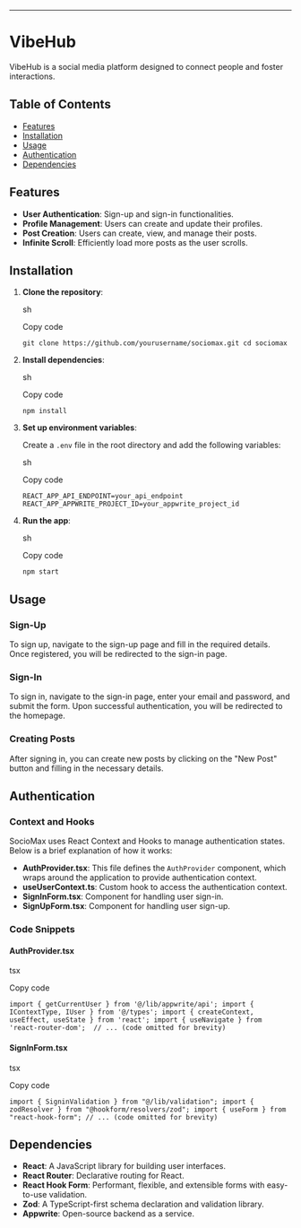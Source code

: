 * * *

VibeHub
========

VibeHub is a social media platform designed to connect people and foster interactions. 

Table of Contents
-----------------

*   [Features](#features)
*   [Installation](#installation)
*   [Usage](#usage)
*   [Authentication](#authentication)
*   [Dependencies](#dependencies)

Features
--------

*   **User Authentication**: Sign-up and sign-in functionalities.
*   **Profile Management**: Users can create and update their profiles.
*   **Post Creation**: Users can create, view, and manage their posts.
*   **Infinite Scroll**: Efficiently load more posts as the user scrolls.

Installation
------------

1.  **Clone the repository**:
    
    sh
    
    Copy code
    
    `git clone https://github.com/yourusername/sociomax.git cd sociomax`
    
2.  **Install dependencies**:
    
    sh
    
    Copy code
    
    `npm install`
    
3.  **Set up environment variables**:
    
    Create a `.env` file in the root directory and add the following variables:
    
    sh
    
    Copy code
    
    `REACT_APP_API_ENDPOINT=your_api_endpoint REACT_APP_APPWRITE_PROJECT_ID=your_appwrite_project_id`
    
4.  **Run the app**:
    
    sh
    
    Copy code
    
    `npm start`
    

Usage
-----

### Sign-Up

To sign up, navigate to the sign-up page and fill in the required details. Once registered, you will be redirected to the sign-in page.

### Sign-In

To sign in, navigate to the sign-in page, enter your email and password, and submit the form. Upon successful authentication, you will be redirected to the homepage.

### Creating Posts

After signing in, you can create new posts by clicking on the "New Post" button and filling in the necessary details.

Authentication
--------------

### Context and Hooks

SocioMax uses React Context and Hooks to manage authentication states. Below is a brief explanation of how it works:

*   **AuthProvider.tsx**: This file defines the `AuthProvider` component, which wraps around the application to provide authentication context.
*   **useUserContext.ts**: Custom hook to access the authentication context.
*   **SignInForm.tsx**: Component for handling user sign-in.
*   **SignUpForm.tsx**: Component for handling user sign-up.

### Code Snippets

#### AuthProvider.tsx

tsx

Copy code

`import { getCurrentUser } from '@/lib/appwrite/api'; import { IContextType, IUser } from '@/types'; import { createContext, useEffect, useState } from 'react'; import { useNavigate } from 'react-router-dom';  // ... (code omitted for brevity)`

#### SignInForm.tsx

tsx

Copy code

`import { SigninValidation } from "@/lib/validation"; import { zodResolver } from "@hookform/resolvers/zod"; import { useForm } from "react-hook-form"; // ... (code omitted for brevity)`

Dependencies
------------

*   **React**: A JavaScript library for building user interfaces.
*   **React Router**: Declarative routing for React.
*   **React Hook Form**: Performant, flexible, and extensible forms with easy-to-use validation.
*   **Zod**: A TypeScript-first schema declaration and validation library.
*   **Appwrite**: Open-source backend as a service.
